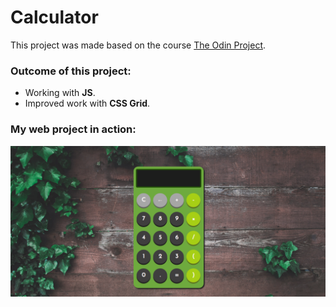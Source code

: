 # Calculator
This project was made based on the course [The Odin Project](https://www.theodinproject.com/lessons/foundations-calculator).

### Outcome of this project:
* Working with **JS**.
* Improved work with **CSS Grid**.

### My web project in action: ###

![Calculator in action](/image/calc.png)